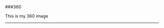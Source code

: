 ###360

This is my 360 image
<script src="//360.vizor.io/scripts/embed.js" data-vizorurl="https://360.vizor.io/embed/v/ybyd" ></script>

***
